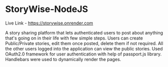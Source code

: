 # StoryWise-NodeJS
Live Link - https://storywise.onrender.com

A story sharing platform that lets authenticated users to post about anything that's going on in their life with few simple steps. Users can create Public/Private stories, edit them once posted, delete them if not required. All the other users logged into the application can view the public stories.
Used OAuth2.0 framework for user authentication with help of passport.js library. Handlebars were used to dynamically render the pages.
